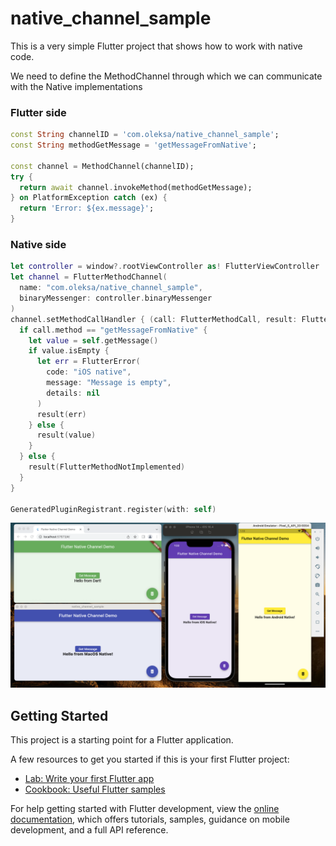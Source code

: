 # native_channel_sample

This is a very simple Flutter project that shows how to work with native code.

We need to define the MethodChannel through which we can communicate with the Native implementations

### Flutter side
```dart
const String channelID = 'com.oleksa/native_channel_sample';
const String methodGetMessage = 'getMessageFromNative';

const channel = MethodChannel(channelID);
try {
  return await channel.invokeMethod(methodGetMessage);
} on PlatformException catch (ex) {
  return 'Error: ${ex.message}';
}
```
### Native side 
```swift
let controller = window?.rootViewController as! FlutterViewController
let channel = FlutterMethodChannel(
  name: "com.oleksa/native_channel_sample",
  binaryMessenger: controller.binaryMessenger
)
channel.setMethodCallHandler { (call: FlutterMethodCall, result: FlutterResult) -> Void in
  if call.method == "getMessageFromNative" {
    let value = self.getMessage()
    if value.isEmpty {
      let err = FlutterError(
        code: "iOS native",
        message: "Message is empty",
        details: nil
      )
      result(err)
    } else {
      result(value)
    }
  } else {
    result(FlutterMethodNotImplemented)
  }
}
    
GeneratedPluginRegistrant.register(with: self)
```
![screenshot](https://raw.githubusercontent.com/oleksa-karpenko/flutter-samples/main/native_channel_sample/screenshot.png)

## Getting Started

This project is a starting point for a Flutter application.

A few resources to get you started if this is your first Flutter project:

- [Lab: Write your first Flutter app](https://docs.flutter.dev/get-started/codelab)
- [Cookbook: Useful Flutter samples](https://docs.flutter.dev/cookbook)

For help getting started with Flutter development, view the
[online documentation](https://docs.flutter.dev/), which offers tutorials,
samples, guidance on mobile development, and a full API reference.
